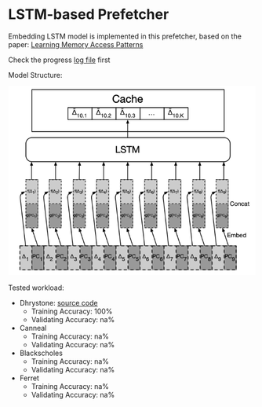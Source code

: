 # LSTM-based Prefetcher

Embedding LSTM model is implemented in this prefetcher, based on the paper: [Learning Memory Access Patterns](https://arxiv.org/pdf/1803.02329.pdf)

Check the progress [log file]( progress_log.md ) first

Model Structure: 

![model](misc/model.png)

Tested workload: 

- Dhrystone: [source code](https://www.netlib.org/benchmark/dhry-c)
  - Training Accuracy: 100%
  - Validating Accuracy: na%
- Canneal
  - Training Accuracy: na%
  - Validating Accuracy: na%
- Blackscholes
  - Training Accuracy: na%
  - Validating Accuracy: na%
- Ferret
  - Training Accuracy: na%
  - Validating Accuracy: na%
